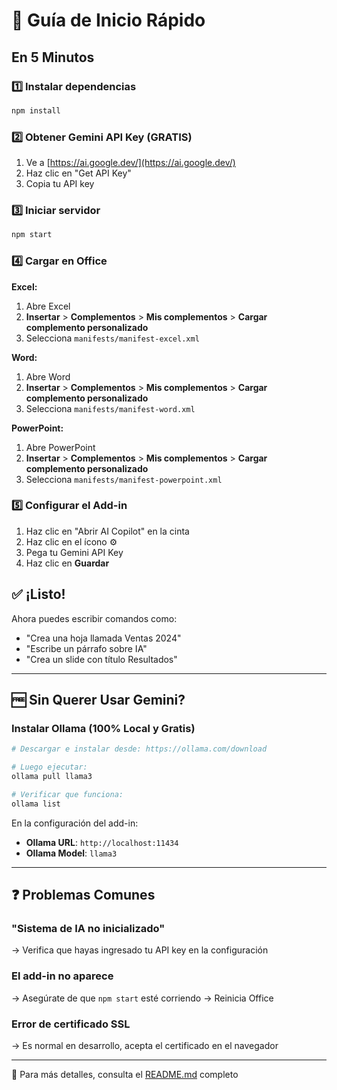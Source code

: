 # 🚀 Guía de Inicio Rápido

## En 5 Minutos

### 1️⃣ Instalar dependencias
```bash
npm install
```

### 2️⃣ Obtener Gemini API Key (GRATIS)

1. Ve a [https://ai.google.dev/](https://ai.google.dev/)
2. Haz clic en "Get API Key"
3. Copia tu API key

### 3️⃣ Iniciar servidor
```bash
npm start
```

### 4️⃣ Cargar en Office

**Excel:**
1. Abre Excel
2. **Insertar** > **Complementos** > **Mis complementos** > **Cargar complemento personalizado**
3. Selecciona `manifests/manifest-excel.xml`

**Word:**
1. Abre Word
2. **Insertar** > **Complementos** > **Mis complementos** > **Cargar complemento personalizado**
3. Selecciona `manifests/manifest-word.xml`

**PowerPoint:**
1. Abre PowerPoint
2. **Insertar** > **Complementos** > **Mis complementos** > **Cargar complemento personalizado**
3. Selecciona `manifests/manifest-powerpoint.xml`

### 5️⃣ Configurar el Add-in

1. Haz clic en "Abrir AI Copilot" en la cinta
2. Haz clic en el ícono ⚙️
3. Pega tu Gemini API Key
4. Haz clic en **Guardar**

## ✅ ¡Listo!

Ahora puedes escribir comandos como:
- "Crea una hoja llamada Ventas 2024"
- "Escribe un párrafo sobre IA"
- "Crea un slide con título Resultados"

---

## 🆓 Sin Querer Usar Gemini?

### Instalar Ollama (100% Local y Gratis)

```bash
# Descargar e instalar desde: https://ollama.com/download

# Luego ejecutar:
ollama pull llama3

# Verificar que funciona:
ollama list
```

En la configuración del add-in:
- **Ollama URL**: `http://localhost:11434`
- **Ollama Model**: `llama3`

---

## ❓ Problemas Comunes

### "Sistema de IA no inicializado"
→ Verifica que hayas ingresado tu API key en la configuración

### El add-in no aparece
→ Asegúrate de que `npm start` esté corriendo
→ Reinicia Office

### Error de certificado SSL
→ Es normal en desarrollo, acepta el certificado en el navegador

---

📖 Para más detalles, consulta el [README.md](README.md) completo

